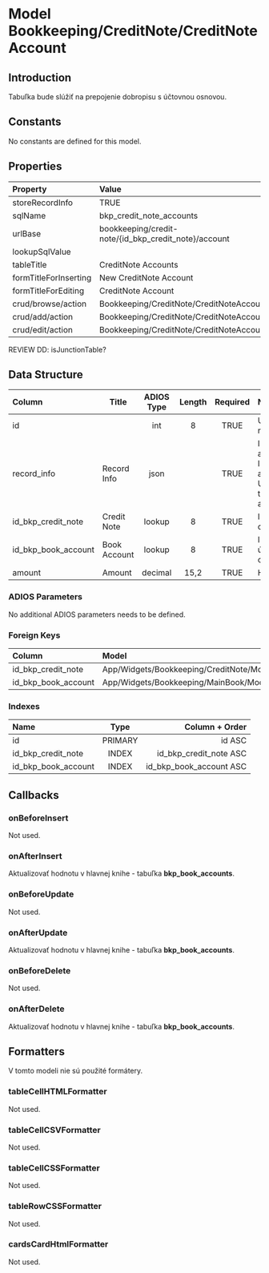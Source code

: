 # Model Bookkeeping/CreditNote/CreditNoteAccount

## Introduction

Tabuľka bude slúžiť na prepojenie dobropisu s účtovnou osnovou.

## Constants

No constants are defined for this model.

## Properties

| Property              | Value                                                |
| :-------------------- | :--------------------------------------------------- |
| storeRecordInfo       | TRUE                                                 |
| sqlName               | bkp_credit_note_accounts                             |
| urlBase               | bookkeeping/credit-note/{id_bkp_credit_note}/account |
| lookupSqlValue        |                                                      |
| tableTitle            | CreditNote Accounts                                  |
| formTitleForInserting | New CreditNote Account                               |
| formTitleForEditing   | CreditNote Account                                   |
| crud/browse/action    | Bookkeeping/CreditNote/CreditNoteAccounts            |
| crud/add/action       | Bookkeeping/CreditNote/CreditNoteAccount/Add         |
| crud/edit/action      | Bookkeeping/CreditNote/CreditNoteAccount/Edit        |

REVIEW DD: isJunctionTable?

## Data Structure

| Column              | Title        | ADIOS Type | Length | Required | Notes                                      |
| :------------------ | ------------ | :--------: | :----: | :------: | :----------------------------------------- |
| id                  |              |    int     |   8    |   TRUE   | Unique record ID                       |
| record_info         | Record Info  |    json    |        |   TRUE   | Info about INSERT and UPDATE time & author |
| id_bkp_credit_note  | Credit Note  |   lookup   |   8    |   TRUE   | ID dobropisu                               |
| id_bkp_book_account | Book Account |   lookup   |   8    |   TRUE   | ID účtu z účtovnej osnovy                  |
| amount              | Amount       |  decimal   |  15,2  |   TRUE   | Hodnota                                    |

### ADIOS Parameters

No additional ADIOS parameters needs to be defined.

### Foreign Keys

| Column              | Model                                            | Relation | OnUpdate | OnDelete |
| :------------------ | :----------------------------------------------- | :------: | -------- | -------- |
| id_bkp_credit_note  | App/Widgets/Bookkeeping/CreditNote/Models/CreditNote |   1:N    | Cascade  | Restrict |
| id_bkp_book_account | App/Widgets/Bookkeeping/MainBook/Models/BookAccount  |   1:N    | Cascade  | Restrict |

### Indexes

| Name                |  Type   |          Column + Order |
| :------------------ | :-----: | ----------------------: |
| id                  | PRIMARY |                  id ASC |
| id_bkp_credit_note  |  INDEX  |  id_bkp_credit_note ASC |
| id_bkp_book_account |  INDEX  | id_bkp_book_account ASC |

## Callbacks

### onBeforeInsert

Not used.

### onAfterInsert

Aktualizovať hodnotu v hlavnej knihe - tabuľka **bkp_book_accounts**.

### onBeforeUpdate

Not used.

### onAfterUpdate

Aktualizovať hodnotu v hlavnej knihe - tabuľka **bkp_book_accounts**.

### onBeforeDelete

Not used.

### onAfterDelete

Aktualizovať hodnotu v hlavnej knihe - tabuľka **bkp_book_accounts**.

## Formatters

V tomto modeli nie sú použité formátery.

### tableCellHTMLFormatter

Not used.

### tableCellCSVFormatter

Not used.

### tableCellCSSFormatter

Not used.

### tableRowCSSFormatter

Not used.

### cardsCardHtmlFormatter

Not used.
